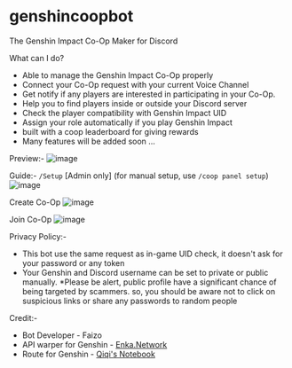 # genshincoopbot
The Genshin Impact Co-Op Maker for Discord

What can I do?
- Able to manage the Genshin Impact Co-Op properly
- Connect your Co-Op request with your current Voice Channel
- Get notify if any players are interested in participating in your Co-Op.
- Help you to find players inside or outside your Discord server
- Check the player compatibility with Genshin Impact UID
- Assign your role automatically if you play Genshin Impact
- built with a coop leaderboard for giving rewards
- Many features will be added soon ...

Preview:-
![image](https://i.imgur.com/WxdOq6G.png)

Guide:-
`/Setup` [Admin only] (for manual setup, use `/coop panel setup`)
![image](https://i.imgur.com/kQy6KiL.gif)

Create Co-Op
![image](https://i.imgur.com/WPfvPnf.gif)

Join Co-Op
![image](https://i.imgur.com/eYDvBhY.gif)

Privacy Policy:-
- This bot use the same request as in-game UID check, it doesn't ask for your password or any token
- Your Genshin and Discord username can be set to private or public manually.
*Please be alert, public profile have a significant chance of being targeted by scammers. so, you should be aware not to click on suspicious links or share any passwords to random people

Credit:-
- Bot Developer - Faizo
- API warper for Genshin - [Enka.Network](https://enka.network)
- Route for Genshin - [Qiqi's Notebook](https://www.qiqis-notebook.com)
